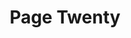 ---
title: 'Page Twenty'
slug: '20'
authors:
  - anonymous
  - raine-jeff
  - alexander-rivero
  - elena-valdez-torres
prev: '19'
next: 'back'
number: 20
img: /imgs/2024/20.svg

---